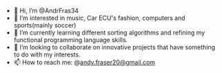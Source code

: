 - 👋 Hi, I’m @AndrFras34
- 👀 I’m interested in music, Car ECU's fashion, computers and sports(mainly soccer)
- 🌱 I’m currently learning different sorting algorithms and refining my functional programming language skills.
- 💞️ I’m looking to collaborate on innovative projects that have something to do with my interests. 
- 📫 How to reach me: @andy.fraser20@gmail.com

<!---
AndrFras34/AndrFras34 is a ✨ special ✨ repository because its `README.md` (this file) appears on your GitHub profile.
You can click the Preview link to take a look at your changes.
--->
